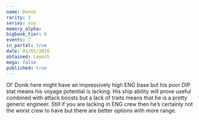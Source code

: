 ```yaml
---
name: Donik
rarity: 3
series: voy
memory_alpha:
bigbook_tier: 6
events: 7
in_portal: true
date: 01/01/2016
obtained: Launch
mega: false
published: true
---
```


Ol’ Donik here might have an impressively high ENG base but his poor DIP stat means his voyage potential is lacking. His ship ability will prove useful combined with attack boosts but a lack of traits means that he is a pretty generic engineer. Still if you are lacking in ENG crew then he’s certainly not the worst crew to have but there are better options with more range.
